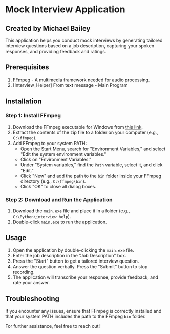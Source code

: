 # Mock Interview Application
## Created by Michael Bailey
This application helps you conduct mock interviews by generating tailored interview questions based on a job description, capturing your spoken responses, and providing feedback and ratings.

## Prerequisites

1. [FFmpeg](https://ffmpeg.org/download.html) - A multimedia framework needed for audio processing.
2. [Interview_Helper] From text message - Main Program

## Installation

### Step 1: Install FFmpeg

1. Download the FFmpeg executable for Windows from [this link](https://ffmpeg.org/download.html).
2. Extract the contents of the zip file to a folder on your computer (e.g., `C:\ffmpeg`).
3. Add FFmpeg to your system PATH:
    - Open the Start Menu, search for "Environment Variables," and select "Edit the system environment variables."
    - Click on "Environment Variables."
    - Under "System variables," find the `Path` variable, select it, and click "Edit."
    - Click "New" and add the path to the `bin` folder inside your FFmpeg directory (e.g., `C:\ffmpeg\bin`).
    - Click "OK" to close all dialog boxes.

### Step 2: Download and Run the Application

1. Download the `main.exe` file and place it in a folder (e.g., `C:\Python\interview_help`).
2. Double-click `main.exe` to run the application.

## Usage

1. Open the application by double-clicking the `main.exe` file.
2. Enter the job description in the "Job Description" box.
3. Press the "Start" button to get a tailored interview question.
4. Answer the question verbally. Press the "Submit" button to stop recording.
5. The application will transcribe your response, provide feedback, and rate your answer.

## Troubleshooting

If you encounter any issues, ensure that FFmpeg is correctly installed and that your system PATH includes the path to the FFmpeg `bin` folder.

For further assistance, feel free to reach out!

